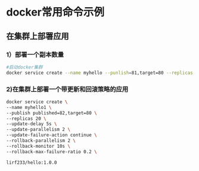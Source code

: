 # docker常用命令示例
## 在集群上部署应用
### 1）部署一个副本数量
```bash
#启动docker集群
docker service create --name myhello --punlish=81,target=80 --replicas 3 lirf233/hello:1.0.0
```
### 2)在集群上部署一个带更新和回滚策略的应用
```bash
docker service create \
--name myhello1 \
--publish published=82,target=80 \
--replicas 20 \
--update-delay 5s \
--update-parallelism 2 \
--update-failure-action continue \
--rollback-parallelism 2 \
--rollback-monitor 10s \
--rollback-max-failure-ratio 0.2 \

lirf233/hello:1.0.0
```